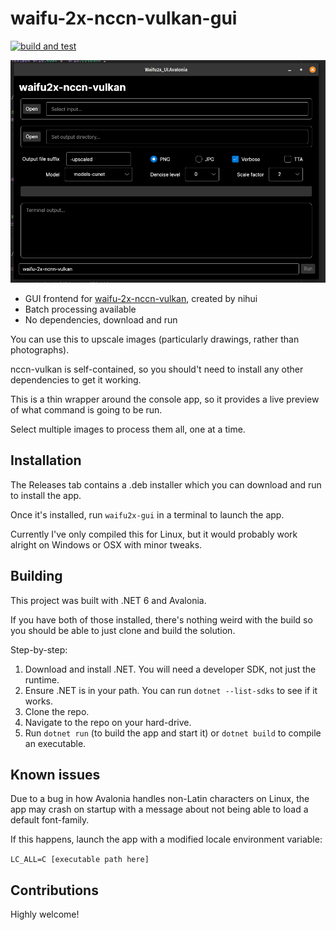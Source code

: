 # waifu-2x-nccn-vulkan-gui

[![build and test](https://github.com/jkendall327/waifu2x-ncnn-vulkan-gui/actions/workflows/build-and-test.yml/badge.svg)](https://github.com/jkendall327/waifu2x-ncnn-vulkan-gui/actions/workflows/build-and-test.yml)

![Screenshot of the program](image.jpg)

- GUI frontend for [waifu-2x-nccn-vulkan](https://github.com/nihui/waifu2x-ncnn-vulkan), created by nihui
- Batch processing available
- No dependencies, download and run

You can use this to upscale images (particularly drawings, rather than photographs).

nccn-vulkan is self-contained, so you should't need to install any other dependencies to get it working.

This is a thin wrapper around the console app, so it provides a live preview of what command is going to be run.

Select multiple images to process them all, one at a time.

## Installation

The Releases tab contains a .deb installer which you can download and run to install the app.

Once it's installed, run `waifu2x-gui` in a terminal to launch the app.

Currently I've only compiled this for Linux, but it would probably work alright on Windows or OSX with minor tweaks.

## Building

This project was built with .NET 6 and Avalonia. 

If you have both of those installed, there's nothing weird with the build so you should be able to just clone and build the solution.

Step-by-step:

1. Download and install .NET. You will need a developer SDK, not just the runtime.
2. Ensure .NET is in your path. You can run `dotnet --list-sdks` to see if it works.
3. Clone the repo.
4. Navigate to the repo on your hard-drive.
5. Run `dotnet run` (to build the app and start it) or `dotnet build` to compile an executable. 

## Known issues

Due to a bug in how Avalonia handles non-Latin characters on Linux, the app may crash on startup with a message about not being able to load a default font-family.

If this happens, launch the app with a modified locale environment variable:

`LC_ALL=C [executable path here]`

## Contributions

Highly welcome!
